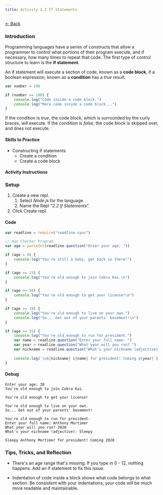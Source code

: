 ```yaml
---
title: Activity 2.2 If Statements
---
```


[← Back](/activities/javascript/)

### Introduction

Programming languages have a series of constructs that allow a programmer to control what portions of their program execute, and if necessary, how many times to repeat that code. The first type of control structure to learn is the **if statement**.

An if statement will execute a section of code, known as a **code block**, if a boolean expression, known as a **condition** has a *true* result.

```js
var number = 100

if (number == 100) {
    console.log("Code inside a code block.")
    console.log("More code inside a code block...")
}
```

If the condition is *true*, the code block, which is surrounded by the curly braces, will execute. If the condition is *false*, the code block is skipped over, and does not execute.

#### Skills to Practice

- Constructing if statements
    - Create a condition
    - Create a code block

#### Activity Instructions

### Setup

1. Create a new repl.
    1. Select *Node.js* for the language.
    2. Name the Repl "*2.2 If Statements*".
2. Click Create repl.

#### Code
```js
var readline = require("readline-sync")

// Age Checker Program
var age = parseInt(readline.question("Enter your age: "))

if (age < 0) {
    console.log("You're still a baby, get back in there!")
}

if (age >= 13) {
    console.log("You're old enough to join Cobra Kai.\n")
}

if (age >= 16) {
    console.log("You're old enough to get your license!\n")
}

if (age >= 18) {
    console.log("You're old enough to live on your own.")
    console.log("So... Get out of your parents' basement!\n")
}

if (age >= 35) {
    console.log("You're old enough to run for president.")
    var name = readline.question("Enter your full name: ")
    var year = readline.question("What year will you run? ")
    var nickname = readline.question("What's your nickname (adjective): ")
    
    console.log(`\n${nickname} ${name} for president! Coming ${year}`)
}
```

#### Debug

```shell
Enter your age: 30
You're old enough to join Cobra Kai.

You're old enough to get your license!

You're old enough to live on your own.
So... Get out of your parents' basement!

You're old enough to run for president.
Enter your full name: Anthony Mortimer
What year will you run? 2020
What's your nickname (adjective): Sleepy

Sleepy Anthony Mortimer for president! Coming 2020
```

### Tips, Tricks, and Reflection

- There's an age range that's missing. If you type in 0 - 12, nothing happens. Add an if statement to fix this issue.

- Indentation of code inside a block shows what code belongs to what section. Be consistent with your indentations, your code will be much more readable and maintainable.
